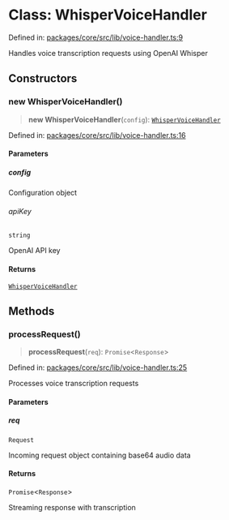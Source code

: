 # Class: WhisperVoiceHandler

Defined in: [packages/core/src/lib/voice-handler.ts:9](https://github.com/GeoDaCenter/openassistant/blob/dc72d81a35cf8e46295657303846fbb4ad891993/packages/core/src/lib/voice-handler.ts#L9)

Handles voice transcription requests using OpenAI Whisper

## Constructors

### new WhisperVoiceHandler()

> **new WhisperVoiceHandler**(`config`): [`WhisperVoiceHandler`](WhisperVoiceHandler.md)

Defined in: [packages/core/src/lib/voice-handler.ts:16](https://github.com/GeoDaCenter/openassistant/blob/dc72d81a35cf8e46295657303846fbb4ad891993/packages/core/src/lib/voice-handler.ts#L16)

#### Parameters

##### config

Configuration object

###### apiKey

`string`

OpenAI API key

#### Returns

[`WhisperVoiceHandler`](WhisperVoiceHandler.md)

## Methods

### processRequest()

> **processRequest**(`req`): `Promise`\<`Response`\>

Defined in: [packages/core/src/lib/voice-handler.ts:25](https://github.com/GeoDaCenter/openassistant/blob/dc72d81a35cf8e46295657303846fbb4ad891993/packages/core/src/lib/voice-handler.ts#L25)

Processes voice transcription requests

#### Parameters

##### req

`Request`

Incoming request object containing base64 audio data

#### Returns

`Promise`\<`Response`\>

Streaming response with transcription
